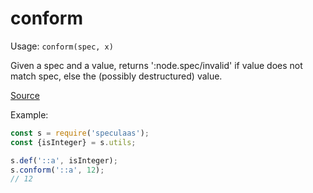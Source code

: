 conform
=====

Usage: ```conform(spec, x)```

Given a spec and a value, returns ':node.spec/invalid' if value does not match spec,
else the (possibly destructured) value.

[Source](https://github.com/mrijk/speculaas/blob/master/lib/conform.js)

Example:

```js
const s = require('speculaas');
const {isInteger} = s.utils;

s.def('::a', isInteger);
s.conform('::a', 12);
// 12
```
